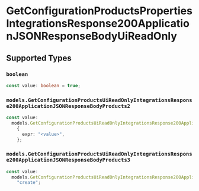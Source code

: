 # GetConfigurationProductsPropertiesIntegrationsResponse200ApplicationJSONResponseBodyUiReadOnly


## Supported Types

### `boolean`

```typescript
const value: boolean = true;
```

### `models.GetConfigurationProductsUiReadOnlyIntegrationsResponse200ApplicationJSONResponseBodyProducts2`

```typescript
const value:
  models.GetConfigurationProductsUiReadOnlyIntegrationsResponse200ApplicationJSONResponseBodyProducts2 =
    {
      expr: "<value>",
    };
```

### `models.GetConfigurationProductsUiReadOnlyIntegrationsResponse200ApplicationJSONResponseBodyProducts3`

```typescript
const value:
  models.GetConfigurationProductsUiReadOnlyIntegrationsResponse200ApplicationJSONResponseBodyProducts3 =
    "create";
```

